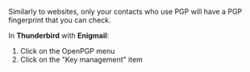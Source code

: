 Similarly to websites, only your contacts who use PGP will have a PGP fingerprint that you can check.

In **Thunderbird** with **Enigmail**:

1. Click on the OpenPGP menu
2. Click on the "Key management" item


